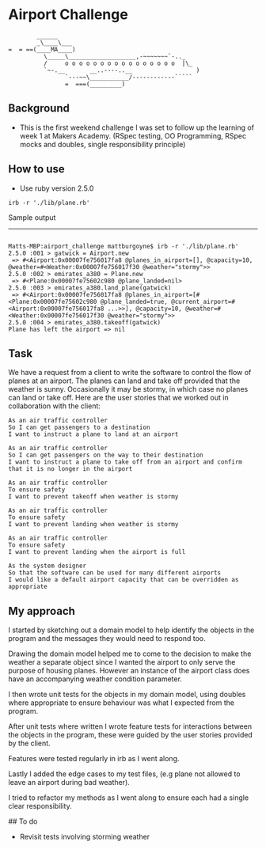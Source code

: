 Airport Challenge
=================

```
        ______
        _\____\___
=  = ==(____MA____)
          \_____\___________________,-~~~~~~~`-.._
          /     o o o o o o o o o o o o o o o o  |\_
          `~-.__       __..----..__                  )
                `---~~\___________/------------`````
                =  ===(_________)

```

Background
---------

* This is the first weekend challenge I was set to follow up the learning of week 1 at Makers Academy. (RSpec testing, OO Programming, RSpec mocks and doubles, single responsibility principle)


How to use
-------

* Use ruby version 2.5.0

```
irb -r './lib/plane.rb'

```

Sample output

---------

```

Matts-MBP:airport_challenge mattburgoyne$ irb -r './lib/plane.rb'
2.5.0 :001 > gatwick = Airport.new
 => #<Airport:0x00007fe756017fa8 @planes_in_airport=[], @capacity=10, @weather=#<Weather:0x00007fe756017f30 @weather="stormy">>
2.5.0 :002 > emirates_a380 = Plane.new
 => #<Plane:0x00007fe75602c980 @plane_landed=nil>
2.5.0 :003 > emirates_a380.land_plane(gatwick)
 => #<Airport:0x00007fe756017fa8 @planes_in_airport=[#<Plane:0x00007fe75602c980 @plane_landed=true, @current_airport=#<Airport:0x00007fe756017fa8 ...>>], @capacity=10, @weather=#<Weather:0x00007fe756017f30 @weather="stormy">>
2.5.0 :004 > emirates_a380.takeoff(gatwick)
Plane has left the airport => nil

```

Task
-----

We have a request from a client to write the software to control the flow of planes at an airport. The planes can land and take off provided that the weather is sunny. Occasionally it may be stormy, in which case no planes can land or take off.  Here are the user stories that we worked out in collaboration with the client:

```
As an air traffic controller
So I can get passengers to a destination
I want to instruct a plane to land at an airport

As an air traffic controller
So I can get passengers on the way to their destination
I want to instruct a plane to take off from an airport and confirm that it is no longer in the airport

As an air traffic controller
To ensure safety
I want to prevent takeoff when weather is stormy

As an air traffic controller
To ensure safety
I want to prevent landing when weather is stormy

As an air traffic controller
To ensure safety
I want to prevent landing when the airport is full

As the system designer
So that the software can be used for many different airports
I would like a default airport capacity that can be overridden as appropriate
```

My approach
-----

I started by sketching out a domain model to help identify the objects in the program and the messages they would need to respond too.

Drawing the domain model helped me to come to the decision to make the weather a separate object since I wanted the airport to only serve the purpose of housing planes. However an instance of the airport class does have an accompanying weather condition parameter.

I then wrote unit tests for the objects in my domain model, using doubles where appropriate to ensure behaviour was what I expected from the program.

After unit tests where written I wrote feature tests for interactions between the objects in the program, these were guided by the user stories provided by the client.

Features were tested regularly in irb as I went along.

Lastly I added the edge cases to my test files, (e.g plane not allowed to leave an airport during bad weather).

I tried to refactor my methods as I went along to ensure each had a single clear responsibility.

## To do
- Revisit tests involving storming weather
